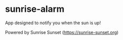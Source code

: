 # sunrise-alarm

App designed to notify you when the sun is up!

Powered by Sunrise Sunset (https://sunrise-sunset.org)
